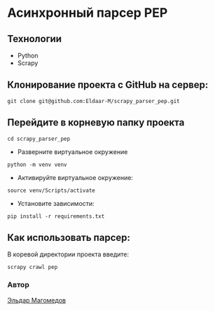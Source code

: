 # Асинхронный парсер PEP
## Технологии

- Python
- Scrapy

## Клонирование проекта с GitHub на сервер:
```
git clone git@github.com:Eldaar-M/scrapy_parser_pep.git
```
## Перейдите в корневую папку проекта
```
cd scrapy_parser_pep
```
- Разверните виртуальное окружение
```
python -m venv venv
```
- Активируйте виртуальное окружение:
```
source venv/Scripts/activate
```
- Установите зависимости:
```
pip install -r requirements.txt
```
## Как использовать парсер:
В коревой директории проекта введите:
```
scrapy crawl pep
```
### Автор 
[Эльдар Магомедов](https://github.com/Eldaar-M)